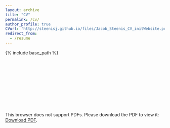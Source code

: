 ```yaml
---
layout: archive
title: "CV"
permalink: /cv/
author_profile: true
CVurl: 'http://steenisj.github.io/files/Jacob_Steenis_CV_initWebsite.pdf'
redirect_from:
  - /resume
---
```


{% include base_path %}

<object data="http://steenisj.github.io/files/Jacob_Steenis_CV_initWebsite.pdf" type="application/pdf" width="700px" height="700px">
    <embed src="http://steenisj.github.io/files/Jacob_Steenis_CV_initWebsite.pdf">
        <p>This browser does not support PDFs. Please download the PDF to view it: <a href="http://steenisj.github.io/files/Jacob_Steenis_CV_initWebsite.pdf">Download PDF</a>.</p>
    </embed>
</object>

<!--Education
======
* Ph.D in Version Control Theory, GitHub University, 2018 (expected)
* M.S. in Jekyll, GitHub University, 2014
* B.S. in GitHub, GitHub University, 2012

Work experience
======
* Spring 2024: Academic Pages Collaborator
  * Github University
  * Duties includes: Updates and improvements to template
  * Supervisor: The Users

* Fall 2015: Research Assistant
  * Github University
  * Duties included: Merging pull requests
  * Supervisor: Professor Hub

* Summer 2015: Research Assistant
  * Github University
  * Duties included: Tagging issues
  * Supervisor: Professor Git
  
Skills
======
* Skill 1
* Skill 2
  * Sub-skill 2.1
  * Sub-skill 2.2
  * Sub-skill 2.3
* Skill 3

Publications
======
  <ul>{% for post in site.publications reversed %}
    {% include archive-single-cv.html %}
  {% endfor %}</ul>
  
Talks
======
  <ul>{% for post in site.talks reversed %}
    {% include archive-single-talk-cv.html  %}
  {% endfor %}</ul>
  
Teaching
======
  <ul>{% for post in site.teaching reversed %}
    {% include archive-single-cv.html %}
  {% endfor %}</ul>
  
Service and leadership
======
* Currently signed in to 43 different slack teams -->
